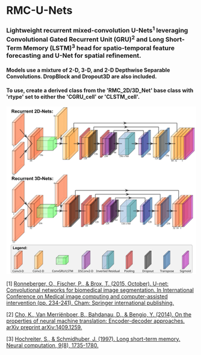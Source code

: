 # RMC-U-Nets

### Lightweight recurrent mixed-convolution U-Nets<sup>1</sup> leveraging Convolutional Gated Recurrent Unit (GRU)<sup>2</sup> and Long Short-Term Memory (LSTM)<sup>3</sup> head for spatio-temporal feature forecasting and U-Net for spatial refinement.
#### Models use a mixture of 2-D, 3-D, and 2-D Depthwise Separable Convolutions. DropBlock and Dropout3D are also included.
#### To use, create a derived class from the 'RMC_2D/3D_Net' base class with 'rtype' set to either the 'CGRU_cell' or 'CLSTM_cell'.

![Neural Networks drawn using PlotNeuralNets](images/plot_nets.png)

\[1\] [Ronneberger, O., Fischer, P., & Brox, T. (2015, October). U-net: Convolutional networks for biomedical image segmentation. In International Conference on Medical image computing and computer-assisted intervention (pp. 234-241). Cham: Springer international publishing.](https://link.springer.com/chapter/10.1007/978-3-319-24574-4_28)

\[2\] [Cho, K., Van Merriënboer, B., Bahdanau, D., & Bengio, Y. (2014). On the properties of neural machine translation: Encoder-decoder approaches. arXiv preprint arXiv:1409.1259.](https://arxiv.org/abs/1409.1259)

\[3\] [Hochreiter, S., & Schmidhuber, J. (1997). Long short-term memory. Neural computation, 9(8), 1735-1780.](https://ieeexplore.ieee.org/abstract/document/6795963)
